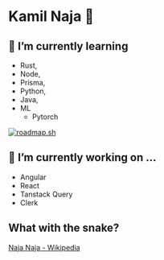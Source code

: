 # Kamil Naja 🐍
## 🌱 I’m currently learning
  - Rust,
  - Node,
  - Prisma,
  - Python,
  - Java,
  - ML
    - Pytorch
   
  <a href="https://roadmap.sh"><img src="https://roadmap.sh/card/tall/6816ad6d3da6ef5848a676cd?variant=dark" alt="roadmap.sh"/></a>

## 🔭 I’m currently working on ...
  - Angular
  - React
  - Tanstack Query
  - Clerk

## What with the snake?
[Naja Naja - Wikipedia](https://en.wikipedia.org/wiki/Indian_cobra)
<!--
**Kamilnaja/Kamilnaja** is a ✨ _special_ ✨ repository because its `README.md` (this file) appears on your GitHub profile.

Here are some ideas to get you started:
- 🌱 I’m currently learning ...
JS, TS, React, Next, Angular, Node, Prisma, Python, Java, learning ML
- 🔭 I’m currently working on ...

- 👯 I’m looking to collaborate on ...
- 🤔 I’m looking for help with ...
- 💬 Ask me about ...
- 📫 How to reach me: ...
- 😄 Pronouns: ...
- ⚡ Fun fact: ...
-->
